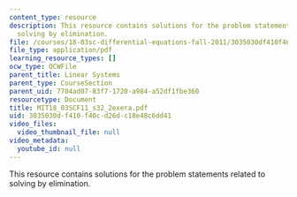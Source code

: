 ```yaml
---
content_type: resource
description: This resource contains solutions for the problem statements related to
  solving by elimination.
file: /courses/18-03sc-differential-equations-fall-2011/3035030df410f40cd26dc18e48c6dd41_MIT18_03SCF11_s32_2exera.pdf
file_type: application/pdf
learning_resource_types: []
ocw_type: OCWFile
parent_title: Linear Systems
parent_type: CourseSection
parent_uid: 7704ad07-83f7-1720-a984-a52df1fbe360
resourcetype: Document
title: MIT18_03SCF11_s32_2exera.pdf
uid: 3035030d-f410-f40c-d26d-c18e48c6dd41
video_files:
  video_thumbnail_file: null
video_metadata:
  youtube_id: null
---
```

This resource contains solutions for the problem statements related to solving by elimination.

